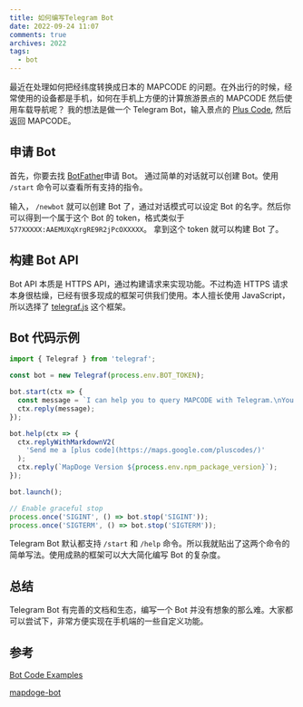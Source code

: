 ```yaml
---
title: 如何编写Telegram Bot
date: 2022-09-24 11:07
comments: true
archives: 2022
tags:
  - bot
---
```


最近在处理如何把经纬度转换成日本的 MAPCODE 的问题。在外出行的时候，经常使用的设备都是手机，如何在手机上方便的计算旅游景点的 MAPCODE 然后使用车载导航呢？
我的想法是做一个 Telegram Bot，输入景点的 [Plus Code](https://maps.google.com/pluscodes/), 然后返回 MAPCODE。

## 申请 Bot

首先，你要去找 [BotFather](https://t.me/botfather)申请 Bot。 通过简单的对话就可以创建 Bot。使用 `/start` 命令可以查看所有支持的指令。

输入， `/newbot` 就可以创建 Bot 了，通过对话模式可以设定 Bot 的名字。然后你可以得到一个属于这个 Bot 的 token，格式类似于 `577XXXXX:AAEMUXqXrgRE9R2jPcOXXXXX`。
拿到这个 token 就可以构建 Bot 了。

## 构建 Bot API

Bot API 本质是 HTTPS API，通过构建请求来实现功能。不过构造 HTTPS 请求本身很枯燥，已经有很多现成的框架可供我们使用。本人擅长使用 JavaScript，所以选择了 [telegraf.js](https://github.com/telegraf/telegraf) 这个框架。

## Bot 代码示例

```ts
import { Telegraf } from 'telegraf';

const bot = new Telegraf(process.env.BOT_TOKEN);

bot.start(ctx => {
  const message = `I can help you to query MAPCODE with Telegram.\nYou can copy plus code from Google Maps and paste it to tell me.`;
  ctx.reply(message);
});

bot.help(ctx => {
  ctx.replyWithMarkdownV2(
    'Send me a [plus code](https://maps.google.com/pluscodes/)'
  );
  ctx.reply(`MapDoge Version ${process.env.npm_package_version}`);
});

bot.launch();

// Enable graceful stop
process.once('SIGINT', () => bot.stop('SIGINT'));
process.once('SIGTERM', () => bot.stop('SIGTERM'));
```

Telegram Bot 默认都支持 `/start` 和 `/help` 命令。所以我就贴出了这两个命令的简单写法。使用成熟的框架可以大大简化编写 Bot 的复杂度。

## 总结

Telegram Bot 有完善的文档和生态，编写一个 Bot 并没有想象的那么难。大家都可以尝试下，非常方便实现在手机端的一些自定义功能。

## 参考

[Bot Code Examples](https://core.telegram.org/bots/samples)

[mapdoge-bot](https://github.com/acgotaku/mapdoge-bot)
